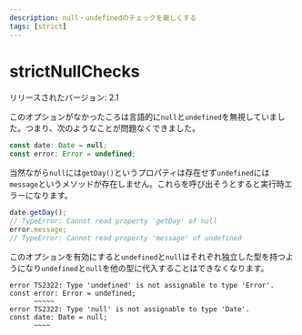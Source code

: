 ```yaml
---
description: null・undefinedのチェックを厳しくする
tags: [strict]
---
```


# strictNullChecks

リリースされたバージョン: 2.1

このオプションがなかったころは言語的に`null`と`undefined`を無視していました。つまり、次のようなことが問題なくできました。

```typescript
const date: Date = null;
const error: Error = undefined;
```

当然ながら`null`には`getDay()`というプロパティは存在せず`undefined`には`message`というメソッドが存在しません。これらを呼び出そうとすると実行時エラーになります。

```typescript
date.getDay();
// TypeError: Cannot read property 'getDay' of null
error.message;
// TypeError: Cannot read property 'message' of undefined
```

このオプションを有効にすると`undefined`と`null`はそれぞれ独立した型を持つようになり`undefined`と`null`を他の型に代入することはできなくなります。

```text
error TS2322: Type 'undefined' is not assignable to type 'Error'.
const error: Error = undefined;
      ~~~~~
error TS2322: Type 'null' is not assignable to type 'Date'.
const date: Date = null;
      ~~~~
```

